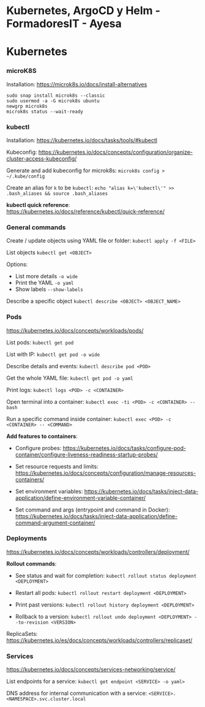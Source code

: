 # Kubernetes, ArgoCD y Helm - FormadoresIT - Ayesa

# Kubernetes

### microK8S

Installation: https://microk8s.io/docs/install-alternatives

```
sudo snap install microk8s --classic
sudo usermod -a -G microk8s ubuntu
newgrp microk8s
microk8s status --wait-ready
```

### kubectl

Installation: https://kubernetes.io/docs/tasks/tools/#kubectl

Kubeconfig: https://kubernetes.io/docs/concepts/configuration/organize-cluster-access-kubeconfig/

Generate and add kubeconfig for microk8s: `microk8s config > ~/.kube/config`

Create an alias for `k` to be `kubectl`: `echo "alias k=\'kubectl\'" >> .bash_aliases && source .bash_aliases`

**kubectl quick reference**: https://kubernetes.io/docs/reference/kubectl/quick-reference/



### General commands

Create / update objects using YAML file or folder: `kubectl apply -f <FILE>`

List objects `kubectl get <OBJECT>`
    
Options:

- List more details `-o wide`
- Print the YAML `-o yaml`
- Show labels `--show-labels`

Describe a specific object `kubectl describe <OBJECT> <OBJECT_NAME>`

### Pods

https://kubernetes.io/docs/concepts/workloads/pods/

List pods: `kubectl get pod`

List with IP: `kubectl get pod -o wide`

Describe details and events: `kubectl describe pod <POD>`

Get the whole YAML file: `kubectl get pod -o yaml`

Print logs: `kubectl logs <POD> -c <CONTAINER>`

Open terminal into a container: `kubectl exec -ti <POD> -c <CONTAINER> -- bash`

Run a specific command inside container: `kubectl exec <POD> -c <CONTAINER> -- <COMMAND>`

**Add features to containers**:

- Configure probes: https://kubernetes.io/docs/tasks/configure-pod-container/configure-liveness-readiness-startup-probes/

- Set resource requests and limits: https://kubernetes.io/docs/concepts/configuration/manage-resources-containers/

- Set environment variables: https://kubernetes.io/docs/tasks/inject-data-application/define-environment-variable-container/

- Set command and args (entrypoint and command in Docker): https://kubernetes.io/docs/tasks/inject-data-application/define-command-argument-container/

### Deployments

https://kubernetes.io/docs/concepts/workloads/controllers/deployment/

**Rollout commands**:

- See status and wait for completion: `kubectl rollout status deployment <DEPLOYMENT>`

- Restart all pods: `kubectl rollout restart deployment <DEPLOYMENT>`

- Print past versions: `kubectl rollout history deployment <DEPLOYMENT>`

- Rollback to a version: `kubectl rollout undo deployment <DEPLOYMENT> --to-revision <VERSION>`

ReplicaSets: https://kubernetes.io/es/docs/concepts/workloads/controllers/replicaset/

### Services

https://kubernetes.io/docs/concepts/services-networking/service/

List endpoints for a service: `kubectl get endpoint <SERVICE> -o yaml>`

DNS address for internal communication with a service: `<SERVICE>.<NAMESPACE>.svc.cluster.local`




